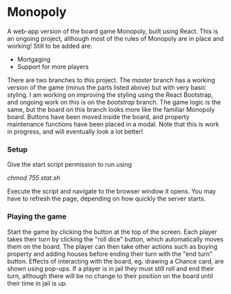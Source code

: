# Monopoly
A web-app version of the board game Monopoly, built using React. This is an ongoing project, although most of the rules of Monopoly are in place and working! Still to be added are:

  - Mortgaging
  - Support for more players
  
There are two branches to this project. The *master* branch has a working version of the game (minus the parts listed above) but with very basic styling. I am working on improving the styling using the React Bootstrap, and ongoing work on this is on the *bootstrap* branch. The game logic is the same, but the board on this branch looks more like the familiar Monopoly board. Buttons have been moved inside the board, and property maintenance functions have been placed in a modal. Note that this is work in progress, and will eventually look a lot better!

### Setup

Give the start script permission to run using 

*chmod 755 stat.sh*

Execute the script and navigate to the browser window it opens. You may have to refresh the page, depending on how quickly the server starts.

### Playing the game

Start the game by clicking the button at the top of the screen. Each player takes their turn by clicking the "roll dice" button, which automatically moves them on the board. The player can then take other actions such as buying property and adding houses before ending their turn with the "end turn" button. Effects of interacting with the board, eg. drawing a Chance card, are shown using pop-ups. If a player is in jail they must still roll and end their turn, although there will be no change to their position on the board until their time in jail is up.
